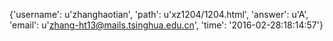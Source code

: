 {'username': u'zhanghaotian', 'path': u'xz1204/1204.html', 'answer': u'A', 'email': u'zhang-ht13@mails.tsinghua.edu.cn', 'time': '2016-02-28:18:14:57'}